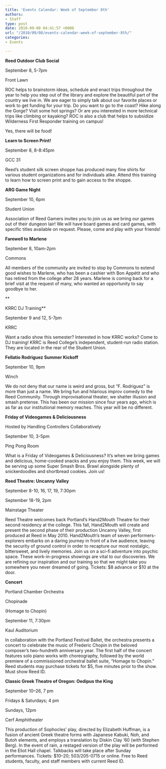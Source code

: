 ```yaml
---
title: 'Events Calendar: Week of September 8th'
authors:
- Staff
type: post
date: 2010-09-08 04:41:57 +0000
url: "/2010/09/08/events-calendar-week-of-september-8th/"
categories:
- Events

---
```

**Reed Outdoor Club Social**
  
September 8, 5-7pm
  
Front Lawn

ROC helps to brainstorm ideas, schedule and enact trips throughout the year to help you step out of the library and explore the beautiful part of the country we live in. We are eager to simply talk about our favorite places or work to get funding for your trip. Do you want to go to the coast? Hike along the Gorge? Visit some hot springs? Or are you interested in more technical trips like climbing or kayaking? ROC is also a club that helps to subsidize Wilderness First Responder training on campus! 

Yes, there will be food!

**Learn to Screen Print!**
  
September 8, 8-8:45pm
  
GCC 31

Reed’s student silk screen shoppe has produced many fine shirts for various student organizations and for individuals alike. Attend this training to learn how to screen print and to gain access to the shoppe.

**ARG Game Night**
  
September 10, 6pm
  
Student Union

Association of Reed Gamers invites you to join us as we bring our games out of their dungeon lair! We will have board games and card games, with specific titles available on request. Please, come and play with your friends!

**Farewell to Marlene**
  
September 8, 10am-2pm
  
Commons

All members of the community are invited to stop by Commons to extend good wishes to Marlene, who has been a cashier with Bon Appétit and who has retired from the college after 28 years. Marlene is coming back for a brief visit at the request of many, who wanted an opportunity to say goodbye to her.
  
**
  
KRRC DJ Training**
  
September 9 and 12, 5-7pm
  
KRRC

Want a radio show this semester? Interested in how KRRC works? Come to DJ training! KRRC is Reed College’s independent, student-run radio station. They are located in the rear of the Student Union.

**Fellatio Rodriguez Summer Kickoff**
  
September 10, 9pm
  
Winch

We do not deny that our name is weird and gross, but “F. Rodriguez” is more than just a name. We bring fun and hilarious improv comedy to the Reed Community. Through improvisational theater, we shatter illusion and smash pretense. This has been our mission since four years ago, which is as far as our institutional memory reaches. This year will be no different.

**Friday of Videogames & Deliciousness**
  
Hosted by Handling Controllers Collaboratively
  
September 10, 3-5pm
  
Ping Pong Room

What is a Friday of Videogames & Deliciousness? It’s when we bring games and delicious, home-cooked snacks and you enjoy them. This week, we will be serving up some Super Smash Bros. Brawl alongside plenty of snickerdoodles and shortbread cookies. Join us!

**Reed Theatre: Uncanny Valley**
  
September 8-10, 16, 17, 19, 7:30pm
  
September 18-19, 2pm
  
Mainstage Theater

Reed Theatre welcomes back Portland’s Hand2Mouth Theatre for their second residency at the college. This fall, Hand2Mouth will create and present the second phase of their production Uncanny Valley, first produced at Reed in May 2010. Hand2Mouth’s team of seven performers-explorers embarks on a daring journey in front of a live audience, leaving the security of ground control in order to recapture our most nostalgic, bittersweet, and lively memories. Join us on a sci-fi adventure into psychic space. These work-in-progress showings are vital to our discoveries. We are refining our inspiration and our training so that we might take you somewhere you never dreamed of going. Tickets: $8 advance or $10 at the door.

**Concert**
  
Portland Chamber Orchestra
  
Chopinade
  
(Homage to Chopin)
  
September 11, 7:30pm
  
Kaul Auditorium

In collaboration with the Portland Festival Ballet, the orchestra presents a concert to celebrate the music of Frederic Chopin in the beloved composer’s two-hundreth anniversary year. The first half of the concert features solo piano works with choreography, followed by the world premiere of a commissioned orchestral ballet suite, “Homage to Chopin.” Reed students may purchase tickets for $5, five minutes prior to the show. Must show Reed ID.

**Classic Greek Theatre of Oregon: Oedipus the King**
  
September 10–26, 7 pm
  
Fridays & Saturdays; 4 pm
  
Sundays, 12pm
  
Cerf Amphitheater

This production of Sophocles’ play, directed by Elizabeth Huffman, is a fusion of ancient Greek theatre forms with Japanese Kabuki, Noh, and Butoh elements, and employs a translation by Diskin Clay ’60 (with Stephen Berg). In the event of rain, a restaged version of the play will be performed in the Eliot Hall chapel. Talkbacks will take place after Sunday performances. Tickets: $10–20; 503/205-0715 or online. Free to Reed students, faculty, and staff members with current Reed ID.